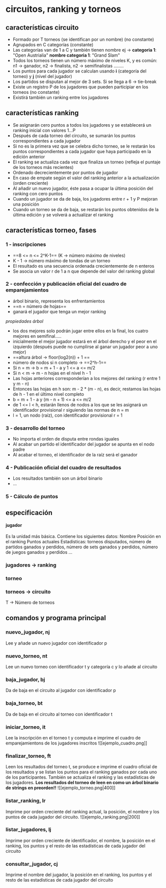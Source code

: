 # circuitos, ranking y torneos
## características circuito
- Formado por T torneos (se identifican por un nombre) (no constante)
- Agrupados en C categorías (constante)
- Las categorías van de 1 a C y también tienen nombre ej -> **categoria 1**: "Open Austrialia"
																									**nombre categoria 1**: "Grand Slam"
- Todos los torneos tienen un número máximo de niveles K, y es común: n1 -> ganador,
n2 -> finalista, n2 -> semifinalistas ........
- Los puntos para cada jugador se calculan usando **i** (categoría del torneo) y **j** (nivel del jugador) 
- Los partidos se disputan al mejor de 3 sets. Si se llega a 6 -> tie-break
- Existe un registro P de los jugadores que pueden participiar en los torneos (no constante)
- Existirá también un ranking entre los jugadores

## características ranking
- Se asignarán cero puntos a todos los jugadores y se establecerá un ranking inicial con valores 1...P
- Después de cada torneo del circuito, se sumarán los puntos correspondientes a cada jugador
- Si no es la primera vez que se celebra dicho torneo, se le restarán los puntos correspondientes a cada jugador que haya participado en la edición anterior
- El ranking se actualiza cada vez que finaliza un torneo (refleja el puntaje de los torneos más recientes)
- Ordenado decrecientemente por puntos de jugador
- En caso de empate según el valor del ranking anterior a la actualización (orden creciente)
- Al añadir un nuevo jugador, éste pasa a ocupar la última posición del ranking con cero puntos
- Cuando un jugador se da de baja, los jugadores entre r + 1 y P mejoran una posición
- Cuando un torneo se da de baja, se restarán los puntos obtenidos de la última edición y se volverá a actualizar el ranking

## características torneo, fases
### 1 -  inscripciones
- ==8 <= n <= 2^K-1== (K -> número máximo de niveles)
- K - 1 -> número máximo de tondas de un torneo
- El resultado es una secuencia ordenada crecientemente de n enteros
- Se asocia un valor r de 1 a n que depende del valor del ranking global

### 2 - confección y publicación oficial del cuadro de emparejamientos
- árbol binario, representa los enfrentamientos
- ==n = número de hojas==
- ganará el jugador que tenga un mejor ranking

*propiedades árbol*
- los dos mejores solo podrán jugar entre ellos en la final, los cuatro mejores en semifinal.....
- inicialmente el mejor jugador estará en el árbol derecho y el peor en el izquierdo (después puede no cumplirse al ganar un jugador peor a uno mejor)
- ==altura árbol -> floor(log2(n)) + 1 ==
- número de nodos si n completo -> ==2^h-1==
- Si n = m -> b = m + 1 - a y 1 <= a <= m/2
- Si n < m -> m - n hojas en el nivel h - 1
- Las hojas anteriores corresponderían a los mejores del ranking (r entre 1 y m - n)
- Entonces las hojas en h son: m - 2 * (m - n), es decir, restamos las hojas de h - 1 en el último nivel completo
- b = m + 1 - a y (m - n + 1) <= a <= m/2
- de 1 <= l < h, estarán llenos de nodos a los que se les asignará un identificador provisional r siguiendo las normas de n = m
- l = 1, un nodo (raíz), con identificador provisional r = 1

### 3 - desarrollo del torneo
- No importa el orden de disputa entre rondas iguales
- Al acabar un partido el identificador del jugador se apunta en el nodo padre
- Al acabar el torneo, el identificador de la raíz será el ganador

### 4 - Publicación oficial del cuadro de resultados
- Los resultados también son un árbol binario
- ...

### 5 - Cálculo de puntos



## especificación
#### jugador
Es la unidad más básica.
Contiene los siguientes datos:
Nombre
Posición en el ranking
Puntos actuales
Estadísticas:
torneos disputados, número de partidos ganados y perdidos, número de sets ganados y perdidos, número de juegos ganados y perdidos
...
### jugadores -> ranking
### torneo
### torneos -> circuito
T -> Número de torneos






## comandos y programa principal
### nuevo_jugador, nj
Lee y añade un nuevo jugador con identificador p

### nuevo_torneo, nt
Lee un nuevo torneo con identificador t y categoría c y lo añade al circuito

### baja_jugador, bj
Da de baja en el circuito al jugador con identificador p

### baja_torneo, bt
Da de baja en el circuito al torneo con identificador t

### iniciar_torneo, it
Lee la inscripción en el torneo t y computa e imprime el cuadro de emparejamientons de los jugadores inscritos
![[ejemplo_cuadro.png]]

### finalizar_torneo, ft
Leen los resultados del torneo t, se produce e imprime el cuadro oficial de los resultados y se listan los puntos para el ranking ganados por cada uno de los participantes.
También se actualiza el ranking y las estadísticas de los jugadores.
**Los resultados del torneo de leen en como un árbol binario de strings en preorden!!**
![[ejemplo_torneo.png|400]]

### listar_ranking, lr
Imprime por orden creciente del ranking actual, la posición, el nombre y los puntos de cada jugador del circuito.
![[ejemplo_ranking.png|200]]
### listar_jugadores, lj
Imprime por orden creciente de identificador, el nombre, la posición en el ranking, los puntos y el resto de las estadísticas de cada jugador del circuito

### consultar_jugador, cj
Imprime el nombre del jugador, la posición en el ranking, los puntos y el resto de las estadísticas de cada jugador del circuito
